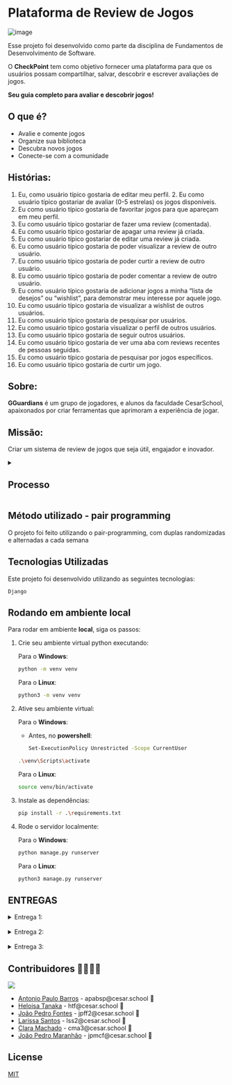 # Plataforma de Review de Jogos
![image](https://github.com/lariisantos/Projeto-FDS/assets/142417937/f018c00d-9b12-4d22-a83e-7bba8b0d4c38)

Esse projeto foi desenvolvido como parte da disciplina de Fundamentos de Desenvolvimento de Software. 

O **CheckPoint** tem como objetivo fornecer uma plataforma para que os usuários possam compartilhar, salvar, descobrir e escrever avaliações de jogos.

**Seu guia completo para avaliar e descobrir jogos!**

## O que é?

* Avalie e comente jogos
* Organize sua biblioteca
* Descubra novos jogos
* Conecte-se com a comunidade

## Histórias:

1. Eu, como usuário típico gostaria de editar meu perfil.
2. Eu como usuário típico gostariar de avaliar (0-5 estrelas) os jogos disponíveis.
3. Eu como usuário típico gostaria de favoritar jogos para que apareçam em meu perfil.
4. Eu como usuário típico gostariar de fazer uma review (comentada).
5. Eu como usuário típico gostariar de apagar uma review já criada.
6. Eu como usuário típico gostariar de editar uma review já criada.
7. Eu como usuário típico gostaria de poder visualizar a review de outro usuário.
8. Eu como usuário típico gostaria de poder curtir a review de outro usuário.
9. Eu como usuário típico gostaria de poder comentar a review de outro usuário.
10. Eu como usuário típico gostaria de adicionar jogos a minha “lista de desejos” ou “wishlist”, para demonstrar meu interesse por aquele jogo.
11. Eu como usuário típico gostaria de visualizar a wishlist de outros usuários.
12. Eu como usuário típico gostaria de pesquisar por usuários.
13. Eu como usuário típico gostaria visualizar o perfil de outros usuários.
14. Eu como usuário típico gostaria de seguir outros usuários.
15. Eu como usuário típico gostaria de ver uma aba com reviews recentes de pessoas seguidas.
16. Eu como usuário típico gostaria de pesquisar por jogos específicos.
17. Eu como usuário típico gostaria de curtir um jogo.

## Sobre:

**GGuardians** é um grupo de jogadores, e alunos da faculdade CesarSchool, apaixonados por criar ferramentas que aprimoram a experiência de jogar.

## Missão:

Criar um sistema de review de jogos que seja útil, engajador e inovador.

<!-- ## Membros da Equipe

Este projeto foi desenvolvido por:

    Antonio Paulo Barros
    Clara Machado
    João Pedro Fontes Ferreira
    João Pedro Maranhão
    Larissa Sobrinho
    Heloísa Tanaka -->
<details>
 <summary><h2>Processo</h2></summary>

 1. Ideação:
    ![image-6](https://github.com/lariisantos/Projeto-FDS/assets/95260401/b1a8acaa-1282-4aef-a0d3-888df356605e)
    ![Sem título](https://github.com/lariisantos/Projeto-FDS/assets/95260401/f22f9d0f-c468-4ed4-a6e2-ffa4bfa992c2)

    Tudo começa com um brainstorming.
    
    Reunimos a equipe para discutir ideias e soluções.
    
    Exploramos diferentes possibilidades e esboçamos os primeiros conceitos.
    ![Sign In](https://github.com/lariisantos/Checkpoint/assets/95260401/9763776b-e128-4880-91fd-a07e4082a931)
    ![Sign Up](https://github.com/lariisantos/Checkpoint/assets/95260401/4b2d12dc-d25c-4ebb-b571-7ac36beec180)
    ![Home](https://github.com/lariisantos/Checkpoint/assets/95260401/e1215f59-9828-4421-bd63-9c5a962d0e4c)
    ![Search Screen](https://github.com/lariisantos/Checkpoint/assets/95260401/5cad22c5-ae50-43e3-bafe-f092433dd6cc)
    ![Meu Perfil](https://github.com/lariisantos/Checkpoint/assets/95260401/a73badad-15f0-40e7-8663-def7a564b075)
    ![Lista de Amigos](https://github.com/lariisantos/Checkpoint/assets/95260401/ee72c11f-7492-42d5-a680-6cd80d5debb9)
    ![Perfil do Usuário 1](https://github.com/lariisantos/Checkpoint/assets/95260401/0d45c723-2c1e-4943-9290-d805268ee680)
    ![Perfil do Usuário 2](https://github.com/lariisantos/Checkpoint/assets/95260401/b325e362-77b9-45fc-b86c-943d579cf2d4)
    ![Configurações](https://github.com/lariisantos/Checkpoint/assets/95260401/e7abf41b-8e8c-4dfe-896c-4df1ec152639)
    ![Página do Jogo](https://github.com/lariisantos/Checkpoint/assets/95260401/9c0bd66d-9911-45e7-b6dd-d2eba2ce02a6)
    ![Criar Review](https://github.com/lariisantos/Checkpoint/assets/95260401/0c0d0305-7c56-4ddf-9e02-b5e2a6cc0315)
    ![Visualizar Review](https://github.com/lariisantos/Checkpoint/assets/95260401/54d0e6d0-e71c-4b44-b085-fc96d4ea06f0)
    ![Comentar Review](https://github.com/lariisantos/Checkpoint/assets/95260401/ae12878e-d5d1-4ac2-a2a1-5aa0048828fd)
</details>

## Método utilizado - pair programming
O projeto foi feito utilizando o pair-programming, com duplas randomizadas e alternadas a cada semana


## Tecnologias Utilizadas

Este projeto foi desenvolvido utilizando as seguintes tecnologias:

    Django
    
## Rodando em ambiente local

Para rodar em ambiente **local**, siga os passos:

1. Crie seu ambiente virtual python executando:

    Para o **Windows**:

    ```bash
    python -m venv venv
    ```

    Para o **Linux**:

    ```bash
    python3 -m venv venv
    ```

2. Ative seu ambiente virtual:

    Para o **Windows**:<br>
    - Antes, no **powershell**:

        ```bash
        Set-ExecutionPolicy Unrestricted -Scope CurrentUser
        ```


    ```bash
    .\venv\Scripts\activate
    ```

    Para o **Linux**:

    ```bash
    source venv/bin/activate
    ```

3. Instale as dependências:

    ```bash
    pip install -r .\requirements.txt
    ```

4. Rode o servidor localmente:

    Para o **Windows**: 

    ```bash
    python manage.py runserver
    ```

    Para o **Linux**: 

    ```bash
    python3 manage.py runserver
    ```

## ENTREGAS

<details>
<summary>Entrega 1:</summary>

## Entrega 1:

- [Link Screencast protótipo lo-fi](https://www.youtube.com/watch?v=2ysd68vxMM0)

- Progresso no Jira
![image](https://github.com/lariisantos/Checkpoint/assets/95260401/ae638d6a-6047-46fa-9e5b-50e84b9fc8e3)

![image](https://github.com/lariisantos/Checkpoint/assets/95260401/cdecf9de-1608-45d8-a514-408709154997)
</details>

<br/>

<details>
<summary>Entrega 2:</summary>

## Entrega 2:

## Instrução de Acesso
Acesso ao Site: https://checkpoint-fds.azurewebsites.net

Ao entrar no site, o usuário será solicitado a fazer login em sua conta (ou registrar-se caso ainda não possua uma). Após concluir este processo, o usuário terá acesso aos serviços da Checkpoint.


**Link do [ScreenCast do Uso do Sistema](https://drive.google.com/file/d/15iqvXWf42R92JOHdvqo80P4fT0S81CXy/view)**

**Relato Programação em Par:**
- **_Clara e Heloísa_**:
    Realizamos pair programming para implementar um novo recurso de avaliação de parâmetro 5 estrelas.
  
    **Resultado:** A implementação, infelizmente, foi falha. Apesar das tentativas de ambas as participantes de implementar a história, acabamos criando mais bugs e issues dentro do código e preferimos não             realizar o commit para não atrapalhar o andamento do projeto como um todo, entretanto, a nossa relação como uma equipe foi fortalecida, é como aquele velho ditado "Os erros são os degraus pelos quais             subimos à sabedoria.".
  
    **Conclusão:** Pair programming fortaleceu nossa colaboração e confiança como equipe.


- **_Larissa e João Pedro Maranhão_**: Realizamos o pair programming na tentativa de realizar a história da criação de uma wishlist.

  **Resultado:** Implementação falha. Depois de muita pesquisa e tentativas, deixamos a respectiva história de lado e, para ainda assim colaborarmos com a equipe, populamos nosso acervo de jogos para o nosso site, fizemos a logo da nossa plataforma e trabalhamos em conjunto
  com Clara para fazer o diagrama de atividades.
  
  **Conclusão:** O Pair Programming aumentou nossa determinação para continuar estudando e tentando, afim de colaborar com o grupo.

- **_João Pedro Fontes e Antonio Paulo Barros_**:
    Realizamos pair programming para implementar a pesquisa por jogos na base de dados, curtir um jogo e fazer a criação de uma nova review para o jogo selecionado.
  
    **Resultado:** Após algumas pesquisas e tentativas iniciais de como poderiamos fazer essas novas features, fazendo os modelos do banco de dados e fazendo alterações no html, conseguimos implementar com sucesso essas histórias, retirando alguns bugs antes do commit como: 
    - **Retorno JSON errado** após a criação da review;

    Além disso, resolvemos algumas issues no github após a criação da historia de curtir um jogo e pesquisa por um jogo, sendo elas:
    - **Bug ao curtir um jogo**: Era mostrado que o jogo não existia se fosse sua primeira ação de curtir um jogo.
    - **Bug ao pesquisar um jogo**: Era mostrado os jogos que batiam exatamente com o que foi pesquisado, pesquisando, inclusive, se o caracter era maiúsculo ou minúsculo.
    - **Bug no redirecionamento de rotas**: Bug que nao redirecionava para a página de login se o usuário não estivesse logado e tentasse acessar a rota privada.

    **Conclusão:** O pair programming serviu para aprendermos mais sobre a implementação das novas features do projeto Checkpoint, além do trabalho em equipe.

<br>

**Print do quadro da sprint 1 no Jira:**

![Sprint 1](https://github.com/apabsp/Checkpoint/assets/63313892/5769e078-b164-4a1e-9164-becbb4fe3281)

![Backblog sprint 1](https://github.com/apabsp/Checkpoint/assets/63313892/a07fe2c3-6e66-445d-b537-5dc183d346e4)

![Backlog](https://github.com/apabsp/Checkpoint/assets/63313892/79b42652-99a6-4441-9dea-453deb478423)
<br>

**Diagrama de Atividades**

![Diagrama Checkpoint drawio(1)](https://github.com/apabsp/Checkpoint/assets/95260401/c34d36db-5808-4531-9385-8856232e87f5)


**Bug Tracker**
![image](https://github.com/apabsp/Checkpoint/assets/130470569/2ede31f6-b9f6-401f-9891-64e581a55d8e)
![image](https://github.com/apabsp/Checkpoint/assets/130470569/765ffa31-1365-4128-a64a-5c93c198a5b2)
</details>

<br/>

<details>
<summary>Entrega 3:</summary>

## Entrega 3:

<details>
 <summary>Screencasts</summary>

**link do [Screencast do build e deploy com os testes](https://drive.google.com/file/d/18qB9hdLpaBI_lFlOlaB3Zm7JEf0Q-Ni5/view)**


**Link do [Screencast do Sistema](https://drive.google.com/file/d/1g7MePDxJtaA5RkR7Sp5ZHjIKzh6Ctxd1/view?usp=sharing)**


**Link do [Screencast dos testes](https://drive.google.com/file/d/1_FSLtyZh1p8cmYHwtVNLTW8CJ3pCGT_y/view?usp=sharing)**
</details>

<br/>

<details>
 <summary>Jira</summary>

![image](https://github.com/apabsp/Checkpoint/assets/95260401/3e436287-a5a2-461c-8f16-2a9e8bc5d8ee)
![image](https://github.com/apabsp/Checkpoint/assets/95260401/9e9f34f5-d48e-4a22-a12f-be0d102656bc)



</details>

<br/>
<details>
 <summary>Diagrama de Atividades</summary>

![Diagrama Checkpoint drawio](https://github.com/apabsp/Checkpoint/assets/133816986/1bb3d519-efea-4544-a8d4-105d8b26bfa7)
</details>

<br/>

<details>
 <summary>Bug Tracker</summary>
    
![imageCaptura de tela 2024-05-05 201220](https://github.com/apabsp/Checkpoint/assets/142419152/9ff6591b-070e-46c7-a474-eb1247ab01d5)
![imageCaptura de tela 2024-05-05 200951](https://github.com/apabsp/Checkpoint/assets/142419152/ead8f341-da71-40d1-ac9c-6fe6e490def7)

</details>

<br/>

<details>
 <summary>Novas telas do Lo-fi</summary>

![Página do Jogo](https://github.com/apabsp/Checkpoint/assets/130470569/89b1fca5-d22a-4bd0-978e-7767f0185e13)
![Criar Review](https://github.com/apabsp/Checkpoint/assets/130470569/d9b17a4c-c506-41f0-b7bc-4c795b2def2b)
![Review Postada](https://github.com/apabsp/Checkpoint/assets/130470569/373d49d7-06b7-4d3f-b6be-a7bd385d621c)
![Editar Review](https://github.com/apabsp/Checkpoint/assets/130470569/5d537448-a8a7-4226-ab62-419a879f6aa4)
![Visualizar Review](https://github.com/apabsp/Checkpoint/assets/130470569/5d8c3544-9d40-48a4-b948-80120194a955)
![Comentar Review](https://github.com/apabsp/Checkpoint/assets/130470569/dc95710d-d55c-4288-af80-4a0a8aae0444)

</details>

<br/>

<details>
<summary>Relatos de Pair Programming</summary>
<br/>
    
**Antonio e Heloísa**: Durante nossas sessões recentes de pair programming, focamos em três tarefas principais: implementar a história de deletar uma review, realizar melhorias no front-end e implementar testes utilizando Cypress. 

**Resultado**: O desenvolvimento da funcionalidade de deletar reviews foi particularmente ágil, graças ao domínio de Django por ambos. Já as melhorias no front-end foram alcançadas com sucesso, após uma investigação detalhada e algumas iterações de design e usabilidade. Quanto aos testes em Cypress, após de pesquisa para melhor compreensão da ferramenta, conseguimos implementar os testes automatizados.

**Conclusão**: O pair programming serviu para aprendermos mais sobre Front-End em geral e sobre a ferramenta Cypress, além do trabalho em equipe.

**Larissa e Clara**: Durante nossas sessões recentes de pair programming, focamos também em três tarefas principais: pensar na nova atualização do diagrama, pesquisa de bugs e reimaginação do front-end da aplicação.

**Resultado**: Com sucesso, concluímos tudo o que tínhamos pensado. Organização do diagrama, que, antes estava incorreto, procura por bugs a fim de relatá-los no nosso bug tracker e colaboramos com mais ideias e testes de front-end.

**João Pedro Fontes e João Pedro Maranhão**: Durante nossas sessões de pair programming, trabalhamos juntos no desenvolvimento de duas funcionalidades principais para nossa plataforma: a edição de reviews e a implementação de um sistema de avaliação com estrelas para jogos. Nosso foco foi integrar essas funcionalidades de maneira eficaz, tanto no backend quanto no front-end, e garantir seu funcionamento.

**Resultado**: Conseguimos implementar com sucesso a funcionalidade de edição de reviews, permitindo aos usuários modificar suas avaliações de forma segura e intuitiva. O sistema de avaliação com estrelas também foi bem-sucedido, oferecendo uma interface agradável e fácil de usar. Os testes automatizados confirmaram a robustez das novas funcionalidades.

**Conclusão**: As sessões de pair programming foram extremamente benéficas, não só para o desenvolvimento técnico das funcionalidades, mas também para o aprendizado mútuo e aprimoramento das nossas habilidades. A experiência reforçou a importância da colaboração e da comunicação eficaz no sucesso do projeto.

</details>

<br/>

</details>

## Contribuidores 👨‍👩‍👧‍👦

<a href="https://github.com/apabsp/Checkpoint/graphs/contributors">
  <img src="https://contrib.rocks/image?repo=apabsp/Checkpoint" />
</a>

<br/>

<ul>
    <li>
        <a href="https://github.com/apabsp">Antonio Paulo Barros</a> - apabsp@cesar.school 📩
    </li>
    <li>
        <a href="https://github.com/helotanaka">Heloisa Tanaka</a> - htf@cesar.school 📩
    </li>
    <li>
        <a href="https://github.com/jotapeans">João Pedro Fontes</a> - jpff2@cesar.school 📩
    </li>
    <li>
        <a href="https://github.com/lariisantos">Larissa Santos</a> - lss2@cesar.school 📩
    </li>
    <li>
        <a href="https://github.com/claramachadoaj">Clara Machado</a> - cma3@cesar.school 📩
    </li>
    <li>
        <a href="https://github.com/Jpmaranhao">João Pedro Maranhão</a> - jpmcf@cesar.school 📩
    </li>
</ul>

## License

[MIT](./LICENSE)
